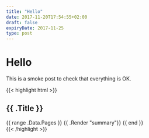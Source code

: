 ```yaml
---
title: "Hello"
date: 2017-11-20T17:54:55+02:00
draft: false
expiryDate: 2017-11-25
type: post
---
```

# Hello

This is a smoke post to check that everything is OK.

<!--more-->

{{< highlight html >}}
<section id="main">
  <div>
    <h1 id="title">{{ .Title }}</h1>
    {{ range .Data.Pages }}
      {{ .Render "summary"}}
    {{ end }}
  </div>
</section>
{{< /highlight >}}

